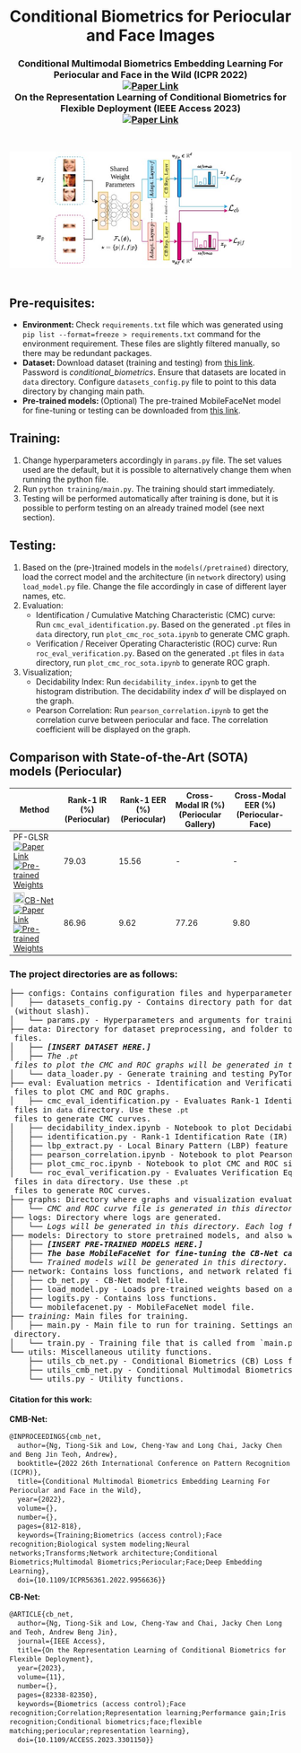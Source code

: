 <h1 align="center">
    Conditional Biometrics for Periocular and Face Images
</h1>
<h3 align="center">
    Conditional Multimodal Biometrics Embedding Learning For Periocular and Face in the Wild (ICPR 2022) </br>
    <a href="https://ieeexplore.ieee.org/abstract/document/9956636/"> <img src="https://img.shields.io/badge/paper-link-blue.svg" alt="Paper Link"> </a> </br>
    On the Representation Learning of Conditional Biometrics for Flexible Deployment (IEEE Access 2023) </br>
    <a href="https://ieeexplore.ieee.org/abstract/document/10201879"> <img src="https://img.shields.io/badge/paper-link-blue.svg" alt="Paper Link"> </a>
</h3>
<br/>

![Network Architecture](CB_Net_Architecture.jpg?raw=true "CB-Net")
<br/></br>

## Pre-requisites:
- <b>Environment: </b>Check `requirements.txt` file which was generated using `pip list --format=freeze > requirements.txt` command for the environment requirement. These files are slightly filtered manually, so there may be redundant packages.
- <b>Dataset: </b> Download dataset (training and testing) from [this link](https://www.dropbox.com/s/bfub8fmc44tvcxb/periocular_face_dataset.zip?dl=0). Password is _conditional\_biometrics_.
Ensure that datasets are located in `data` directory. Configure `datasets_config.py` file to point to this data directory by changing main path.
- <b>Pre-trained models: </b>(Optional) The pre-trained MobileFaceNet model for fine-tuning or testing can be downloaded from [this link](https://www.dropbox.com/scl/fi/zkbuaaun22alzexw6km0x/MobileFaceNet_AF_S30.0_M0.4_D512_EP16.pth?rlkey=4b1ttgnv40tjg5x34n1hchzx7&st=b7y8etjq&dl=0).

## Training: 
1. Change hyperparameters accordingly in `params.py` file. The set values used are the default, but it is possible to alternatively change them when running the python file.
2. Run `python training/main.py`. The training should start immediately.
3. Testing will be performed automatically after training is done, but it is possible to perform testing on an already trained model (see next section).

## Testing:
1. Based on the (pre-)trained models in the `models(/pretrained)` directory, load the correct model and the architecture (in `network` directory) using `load_model.py` file. Change the file accordingly in case of different layer names, etc. 
2. Evaluation:
    * Identification / Cumulative Matching Characteristic (CMC) curve: Run `cmc_eval_identification.py`. Based on the generated `.pt` files in `data` directory, run `plot_cmc_roc_sota.ipynb` to generate CMC graph.
    * Verification / Receiver Operating Characteristic (ROC) curve: Run `roc_eval_verification.py`. Based on the generated `.pt` files in `data` directory, run `plot_cmc_roc_sota.ipynb` to generate ROC graph.
3. Visualization;
    * Decidability Index: Run `decidability_index.ipynb` to get the histogram distribution. The decidability index $d'$ will be displayed on the graph.
    * Pearson Correlation: Run `pearson_correlation.ipynb` to get the correlation curve between periocular and face. The correlation coefficient will be displayed on the graph.

## Comparison with State-of-the-Art (SOTA) models (Periocular)

| Method | Rank-1 IR (%) <br> (Periocular) | Rank-1 EER (%) <br> (Periocular) | Cross-Modal IR (%) <br> (Periocular Gallery) | Cross-Modal EER (%) <br> (Periocular-Face) |
| --- | --- | --- | --- | --- |
| PF-GLSR <a href="https://ieeexplore.ieee.org/document/9159854"> <img src="https://img.shields.io/badge/paper-link-blue.svg" alt="Paper Link"> </a> <br> <a href="https://www.dropbox.com/scl/fo/gc7lnp66p706ecfr3exz2/AF6Jx_LKAeDOaKqDr2rbtMk?rlkey=skqp1kbwrd3uua1fk68qgmu01&st=dyunrk9r&dl=0"> <img src="https://img.shields.io/badge/pre--trained%20weights-8A2BE2" alt="Pre-trained Weights"> </a> | 79.03 | 15.56 | - | - |
| <a href="https://github.com/tiongsikng/cb_net" target="_blank" rel="noopener noreferrer"><img src="https://raw.githubusercontent.com/FortAwesome/Font-Awesome/6.x/svgs/brands/github.svg" width="20" height="20">CB-Net</a> <a href="https://ieeexplore.ieee.org/abstract/document/10201879"> <img src="https://img.shields.io/badge/paper-link-blue.svg" alt="Paper Link"> </a> <br> <a href="https://www.dropbox.com/scl/fo/h5tz21big39wd0dzc70ou/AOabrddckd5cKUF3R2p3jw0?rlkey=l8fksw4ekat5jzcgn66jft6n3&st=t1rayruv&dl=0"> <img src="https://img.shields.io/badge/pre--trained%20weights-8A2BE2" alt="Pre-trained Weights"> </a> | 86.96 | 9.62 | 77.26 | 9.80 |

### The project directories are as follows:
<pre>
├── configs: Contains configuration files and hyperparameters to run the codes
│   ├── datasets_config.py - Contains directory path for dataset files. Change 'main' in 'main_path' dictionary to point to dataset, e.g., <code>/home/cb_net/data</code> (without slash).
│   └── params.py - Hyperparameters and arguments for training.
├── data: Directory for dataset preprocessing, and folder to insert data based on <code>config.py</code> files.
│   ├── <i><b>[INSERT DATASET HERE.]</i></b>
│   ├── <i>The <code>.pt</code> files to plot the CMC and ROC graphs will be generated in this directory.</i>
│   └── data_loader.py - Generate training and testing PyTorch dataloader. Adjust the augmentations etc. in this file. Batch size of data is also determined here, based on the values set in <code>params.py</code>.
├── eval: Evaluation metrics - Identification and Verification, also contains <code>.ipynb</code> files to plot CMC and ROC graphs.
│   ├── cmc_eval_identification.py - Evaluates Rank-1 Identification Rate (IR) and generates Cumulative Matching Characteristic (CMC) curve, which are saved as <code>.pt</code> files in <code>data</code> directory. Use these <code>.pt</code> files to generate CMC curves.
│   ├── decidability_index.ipynb - Notebook to plot Decidability Index (<i>d'</i>) histogram.
│   ├── identification.py - Rank-1 Identification Rate (IR) evaluation.
│   ├── lbp_extract.py - Local Binary Pattern (LBP) feature extraction and identification calculation.
│   ├── pearson_correlation.ipynb - Notebook to plot Pearson Correlation (<i>&rho;</i>) graph.
│   ├── plot_cmc_roc.ipynb - Notebook to plot CMC and ROC side-by-side simulatenously.
│   └── roc_eval_verification.py - Evaluates Verification Equal Error Rate (EER) and generates Receiver Operating Characteristic (ROC) curve, which are saved as <code>.pt</code> files in <code>data</code> directory. Use these <code>.pt</code> files to generate ROC curves.
├── graphs: Directory where graphs and visualization evaluations are generated.
│   └── <i>CMC and ROC curve file is generated in this directory. Some evaluation images are also generated in this directory.</i>
├── logs: Directory where logs are generated.
│   └── <i>Logs will be generated in this directory. Each log folder will contain backups of training files with network files and hyperparameters used.</i>
├── models: Directory to store pretrained models, and also where models are generated.
│   ├── <i><b>[INSERT PRE-TRAINED MODELS HERE.]</i></b>
│   ├── <i><b>The base MobileFaceNet for fine-tuning the CB-Net can be downloaded in <a href="https://www.dropbox.com/scl/fi/ttdt7k6ksrwjcdaj4gou7/MobileFaceNet_AF_S30.0_M0.4_D512_EP16.pth?rlkey=nybylhj1c9bf2a6i3kcp9hcc8&st=vyzrvn03&dl=0">this link</a>.</i></b>
│   └── <i>Trained models will be generated in this directory.</i>
├── network: Contains loss functions, and network related files.
│   ├── cb_net.py - CB-Net model file.
│   ├── load_model.py - Loads pre-trained weights based on a given model.
│   ├── logits.py - Contains loss functions.
│   └── mobilefacenet.py - MobileFaceNet model file.
├── <i>training:</i> Main files for training.
│   ├── main.py - Main file to run for training. Settings and hyperparameters are based on the files in <code>configs</code> directory.
│   └── train.py - Training file that is called from `main.py`. Gets batch of dataloader and contains criterion for loss back-propagation.
└── utils: Miscellaneous utility functions.
    ├── utils_cb_net.py - Conditional Biometrics (CB) Loss function (IEEE Access).
    ├── utils_cmb_net.py - Conditional Multimodal Biometrics (CMB) Loss function (ICPR).
    └── utils.py - Utility functions.
</pre>

#### Citation for this work:
<b>CMB-Net:</b>
```
@INPROCEEDINGS{cmb_net,
  author={Ng, Tiong-Sik and Low, Cheng-Yaw and Long Chai, Jacky Chen and Beng Jin Teoh, Andrew},
  booktitle={2022 26th International Conference on Pattern Recognition (ICPR)}, 
  title={Conditional Multimodal Biometrics Embedding Learning For Periocular and Face in the Wild}, 
  year={2022},
  volume={},
  number={},
  pages={812-818},
  keywords={Training;Biometrics (access control);Face recognition;Biological system modeling;Neural networks;Transforms;Network architecture;Conditional Biometrics;Multimodal Biometrics;Periocular;Face;Deep Embedding Learning},
  doi={10.1109/ICPR56361.2022.9956636}}
```
<b>CB-Net:</b>
```
@ARTICLE{cb_net,
  author={Ng, Tiong-Sik and Low, Cheng-Yaw and Chai, Jacky Chen Long and Teoh, Andrew Beng Jin},
  journal={IEEE Access}, 
  title={On the Representation Learning of Conditional Biometrics for Flexible Deployment}, 
  year={2023},
  volume={11},
  number={},
  pages={82338-82350},
  keywords={Biometrics (access control);Face recognition;Correlation;Representation learning;Performance gain;Iris recognition;Conditional biometrics;face;flexible matching;periocular;representation learning},
  doi={10.1109/ACCESS.2023.3301150}}
```